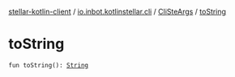 [stellar-kotlin-client](../../index.md) / [io.inbot.kotlinstellar.cli](../index.md) / [CliSteArgs](index.md) / [toString](./to-string.md)

# toString

`fun toString(): `[`String`](https://kotlinlang.org/api/latest/jvm/stdlib/kotlin/-string/index.html)
